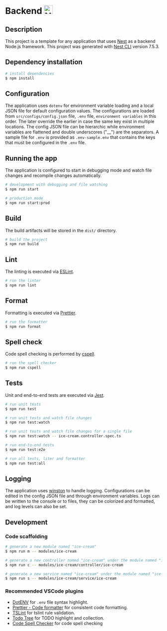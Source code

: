 # Backend <a href="http://nestjs.com/" target="blank"><img src="https://nestjs.com/img/logo_text.svg" height="28" alt="Nest Logo" /></a>

## Description

This project is a template for any application that uses [Nest](https://github.com/nestjs/nest) as a backend Node.js framework. This project was generated with [Nest CLI](https://docs.nestjs.com/cli/overview) version 7.5.3.

## Dependency installation

```bash
# install dependencies
$ npm install
```

## Configuration

The application uses `dotenv` for environment variable loading and a local JSON file for default configuration values. The configurations are loaded from `src/configs/config.json` file, `.env` file, `environment variables` in this order. The later override the earlier in case the same key exist in multiple locations. The config JSON file can be hierarchic while environment variables are flattened and double underscores ("\_\_") are the separators. A sample file for `.env` is provided as `.env-sample.env` that contains the keys that must be configured in the `.env` file.

## Running the app

The application is configured to start in debugging mode and watch file changes and recompile changes automatically.

```bash
# development with debugging and file watching
$ npm run start

# production mode
$ npm run start:prod
```

## Build

The build artifacts will be stored in the `dist/` directory.

```bash
# build the project
$ npm run build
```

## Lint

The linting is executed via [ESLint](https://eslint.org/).

```bash
# run the linter
$ npm run lint
```

## Format

Formatting is executed via [Prettier](https://prettier.io/).

```bash
# run the formatter
$ npm run format
```

## Spell check

Code spell checking is performed by [cspell](https://github.com/streetsidesoftware/cspell#readme).

```bash
# run the spell checker
$ npm run cspell
```

## Tests

Unit and end-to-end tests are executed via [Jest](https://jestjs.io/).

```bash
# run unit tests
$ npm run test

# run unit tests and watch file changes
$ npm run test:watch

# run unit tests and watch file changes for a single file
$ npm run test:watch -- ice-cream.controller.spec.ts

# run end-to-end tests
$ npm run test:e2e

# run all tests, liter and formatter
$ npm run test:all
```

## Logging

The application uses [winston](https://github.com/winstonjs/winston) to handle logging. Configurations can be edited in the config JSON file and through environment variables. Logs can be written to the console or to files, they can be colorized and formatted, and log levels can also be set.

## Development

### Code scaffolding

```bash
# generate a new module named "ice-cream"
$ npm run m -- modules/ice-cream

# generate a new controller named "ice-cream" under the module named "ice-cream"
$ npm run c -- modules/ice-cream/controller/ice-cream

# generate a new service named "ice-cream" under the module named "ice-cream"
$ npm run s -- modules/ice-cream/service/ice-cream
```

### Recommended VSCode plugins

-   [DotENV](https://marketplace.visualstudio.com/items?itemName=mikestead.dotenv) for `.env` file syntax highlight.
-   [Prettier - Code formatter](https://marketplace.visualstudio.com/items?itemName=esbenp.prettier-vscode) for consistent code formatting.
-   [TSLint](https://marketplace.visualstudio.com/items?itemName=ms-vscode.vscode-typescript-tslint-plugin) for tslint rule validation.
-   [Todo Tree](https://marketplace.visualstudio.com/items?itemName=Gruntfuggly.todo-tree) for TODO highlight and collection.
-   [Code Spell Checker](https://marketplace.visualstudio.com/items?itemName=streetsidesoftware.code-spell-checker) for code spell checking

